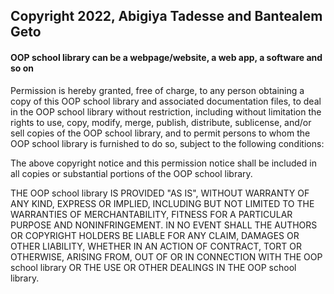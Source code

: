 ## Copyright 2022, Abigiya Tadesse and Bantealem Geto
#### OOP school library can be a webpage/website, a web app, a software and so on

Permission is hereby granted, free of charge, to any person obtaining a copy of this OOP school library and associated documentation files, to deal in the OOP school library without restriction, including without limitation the rights to use, copy, modify, merge, publish, distribute, sublicense, and/or sell copies of the OOP school library, and to permit persons to whom the OOP school library is furnished to do so, subject to the following conditions:

The above copyright notice and this permission notice shall be included in all copies or substantial portions of the OOP school library.

THE OOP school library IS PROVIDED "AS IS", WITHOUT WARRANTY OF ANY KIND, EXPRESS OR IMPLIED, INCLUDING BUT NOT LIMITED TO THE WARRANTIES OF MERCHANTABILITY, FITNESS FOR A PARTICULAR PURPOSE AND NONINFRINGEMENT. IN NO EVENT SHALL THE AUTHORS OR COPYRIGHT HOLDERS BE LIABLE FOR ANY CLAIM, DAMAGES OR OTHER LIABILITY, WHETHER IN AN ACTION OF CONTRACT, TORT OR OTHERWISE, ARISING FROM, OUT OF OR IN CONNECTION WITH THE OOP school library OR THE USE OR OTHER DEALINGS IN THE OOP school library.
